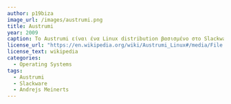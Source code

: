 ```yaml
---
author: p19biza
image_url: /images/austrumi.png
title: Austrumi
year: 2009
caption: Το Austrumi είναι ένα Linux distribution βασισμένο στο Slackware. Βασικός σχεδιαστής του είναι ο Andrejs Meinerts. Το συγκεκριμένο λειτουργικό σύστημα και όλες του οι εφαρμογές τρέχουν απο την RAM και είναι ένας απο τους λόγους που είναι γρηγορότερο απο μεγαλύτερα distros που διαβάζουν απο το δίσκο.
license_url: "https://en.wikipedia.org/wiki/Austrumi_Linux#/media/File:Austrumi_2.4.0.jpg"
license_text: wikipedia
categories:
  - Operating Systems
tags:
  - Austrumi
  - Slackware
  - Andrejs Meinerts
--- 
```

